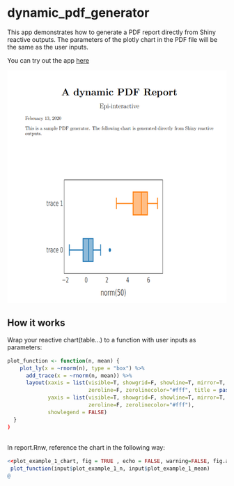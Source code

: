 # dynamic_pdf_generator

This app demonstrates how to generate a PDF report directly from Shiny reactive outputs. The parameters of the plotly chart in the PDF file will be the same as the user inputs. 

You can try out the app [here](https://shiny.epi-interactive.com/apps/dynamic_pdf_generator/)

<kbd>![alt text](dynamic_pdf_generator.PNG)</kbd>

## How it works
Wrap your reactive chart(table...) to a function with user inputs as parameters:

``` r
plot_function <- function(n, mean) {
    plot_ly(x = ~rnorm(n), type = "box") %>%
      add_trace(x = ~rnorm(n, mean)) %>% 
      layout(xaxis = list(visible=T, showgrid=F, showline=T, mirror=T,
                          zeroline=F, zerolinecolor="#fff", title = paste0("norm(", n, ")")),
             yaxis = list(visible=T, showgrid=F, showline=T, mirror=T,
                          zeroline=F, zerolinecolor="#fff"),
             showlegend = FALSE)
  }
)
    

```

In report.Rnw, reference the chart in the following way:
``` r
<<plot_example_1_chart, fig = TRUE , echo = FALSE, warning=FALSE, fig.align='left', out.height='0.8\\textheight'>>=
 plot_function(input$plot_example_1_n, input$plot_example_1_mean)
@
```
